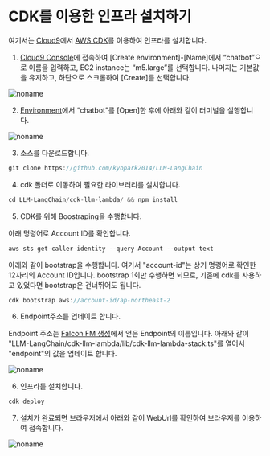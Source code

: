# CDK를 이용한 인프라 설치하기

여기서는 [Cloud9](https://aws.amazon.com/ko/cloud9/)에서 [AWS CDK](https://aws.amazon.com/ko/cdk/)를 이용하여 인프라를 설치합니다.

1) [Cloud9 Console](https://ap-northeast-2.console.aws.amazon.com/cloud9control/home?region=ap-northeast-2#/create)에 접속하여 [Create environment]-[Name]에서 “chatbot”으로 이름을 입력하고, EC2 instance는 “m5.large”를 선택합니다. 나머지는 기본값을 유지하고, 하단으로 스크롤하여 [Create]를 선택합니다.

![noname](https://github.com/kyopark2014/chatbot-based-on-Falcon-FM/assets/52392004/7c20d80c-52fc-4d18-b673-bd85e2660850)

2) [Environment](https://ap-northeast-2.console.aws.amazon.com/cloud9control/home?region=ap-northeast-2#/)에서 “chatbot”를 [Open]한 후에 아래와 같이 터미널을 실행합니다.

![noname](https://github.com/kyopark2014/chatbot-based-on-Falcon-FM/assets/52392004/b7d0c3c0-3e94-4126-b28d-d269d2635239)

3) 소스를 다운로드합니다.

```java
git clone https://github.com/kyopark2014/LLM-LangChain
```

4) cdk 폴더로 이동하여 필요한 라이브러리를 설치합니다.

```java
cd LLM-LangChain/cdk-llm-lambda/ && npm install
```

5) CDK를 위해 Boostraping을 수행합니다.

아래 명령어로 Account ID를 확인합니다.

```java
aws sts get-caller-identity --query Account --output text
```

아래와 같이 bootstrap을 수행합니다. 여기서 "account-id"는 상기 명령어로 확인한 12자리의 Account ID입니다. bootstrap 1회만 수행하면 되므로, 기존에 cdk를 사용하고 있었다면 bootstrap은 건너뛰어도 됩니다.

```java
cdk bootstrap aws://account-id/ap-northeast-2
```


6) Endpoint주소를 업데이트 합니다.

Endpoint 주소는 [Falcon FM 생성](./deploy-falcon-fm.md)에서 얻은 Endpoint의 이름입니다. 아래와 같이 "LLM-LangChain/cdk-llm-lambda/lib/cdk-llm-lambda-stack.ts"를 열어서 "endpoint"의 값을 업데이트 합니다.

![noname](https://github.com/kyopark2014/chatbot-based-on-Falcon-FM/assets/52392004/960b8003-423f-43af-94b2-788a4c655a52)


6) 인프라를 설치합니다.

```java
cdk deploy
```

7) 설치가 완료되면 브라우저에서 아래와 같이 WebUrl를 확인하여 브라우저를 이용하여 접속합니다.

![noname](https://github.com/kyopark2014/LLM-LangChain/assets/52392004/19e5becf-b45c-4bed-ab2f-2012ab29bb64)

